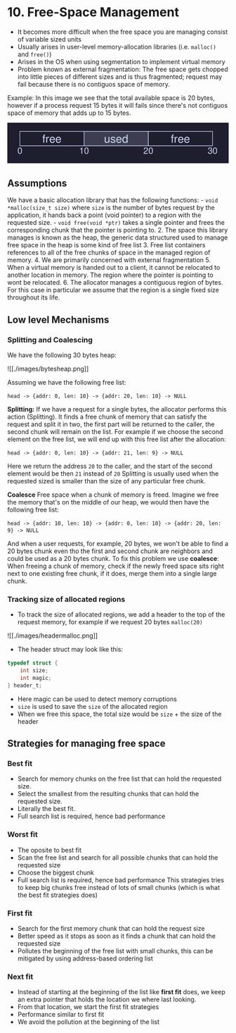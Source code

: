 # 10. Free-Space Management
- It becomes more difficult when the free space you are managing consist of variable sized units
- Usually arises in user-level memory-allocation libraries (i.e. `malloc()` and `free()`)
- Arises in the OS when using segmentation to implement virtual memory
- Problem known as external fragmentation: The free space gets chopped into little pieces of different sizes and is thus fragmented; request may fail because there is no contiguos space of memory. 

Example: 
In this image we see that the total available space is 20 bytes, however if a process request 15 bytes it will fails since there's not contiguos space of memory that adds up to 15 bytes. 

<center><img src="./images/externFrag.png"></center>

## Assumptions
We have a basic allocation library that has the following functions: 
	- `void *malloc(size_t size)` where `size` is the number of bytes request by the application, it hands back a point (void pointer) to a region with the requested size. 
	- `void free(void *ptr)` takes a single pointer and frees the corresponding chunk that the pointer is pointing to. 
2. The space this library manages is known as the heap, the generic data structured used to manage free space in the heap is some kind of free list
3. Free list containers references to all of the free chunks of space in the managed region of memory. 
4. We are primarily concerned with external fragmentation
5. When a virtual memory is handed out to a client, it cannot be relocated to another location in memory. The region where the pointer is pointing to wont be relocated. 
6. The allocator manages a contiguous region of bytes. For this case in particular we assume that the region is a single fixed size throughout its life. 
## Low level Mechanisms 
### Splitting and Coalescing
We have the following 30 bytes heap: 

![[./images/bytesheap.png]]

Assuming we have the following free list: 

```
head -> {addr: 0, len: 10} -> {addr: 20, len: 10} -> NULL
```

**Splitting:** If we have a request for a single bytes, the allocator performs this action (Splitting). It finds a free chunk of memory that can satisfy the request and split it in two, the first part will be returned to the caller, the second chunk will remain on the list.
For example if we choose the second element on the free list, we will end up with this free list after the allocation: 

```
head -> {addr: 0, len: 10} -> {addr: 21, len: 9} -> NULL
```

Here we return the address `20` to the caller, and the start of the second element would be then `21` instead of `20`
Splitting is usually used when the requested sized is smaller than the size of any particular free chunk. 

**Coalesce** Free space when a chunk of memory is freed. 
Imagine we free the memory that's on the middle of our heap, we would then have the following free list: 

```
head -> {addr: 10, len: 10} -> {addr: 0, len: 10} -> {addr: 20, len: 9} -> NULL
```
And when a user requests, for example, 20 bytes, we won't be able to find a 20 bytes chunk even tho the first and second chunk are neighbors and could be used as a 20 bytes chunk. 
To fix this problem we use **coalesce**: When freeing a chunk of memory, check if the newly freed space sits right next to one existing free chunk, if it does, merge them into a single large chunk. 
### Tracking size of allocated regions
- To track the size of allocated regions, we add a header to the top of the request memory, for example if we request 20 bytes `malloc(20)`

![[./images/headermalloc.png]]

- The header struct may look like this: 
```C
typedef struct {
	int size;
	int magic;
} header_t;
```
- Here magic can be used to detect memory corruptions
- `size` is used to save the `size` of the allocated region
- When we free this space, the total size would be `size` + the size of the header
## Strategies for managing free space
### Best fit
- Search for memory chunks on the free list that can hold the requested size.
- Select the smallest from the resulting chunks that can hold the requested size. 
- Literally the best fit. 
- Full search list is required, hence bad performance
### Worst fit
- The oposite to best fit
- Scan the free list and search for all possible chunks that can hold the requested size
- Choose the biggest chunk
- Full search list is required, hence bad performance
This strategies tries to keep big chunks free instead of lots of small chunks (which is what the best fit strategies does)
### First fit 
- Search for the first memory chunk that can hold the request size
- Better speed as it stops as soon as it finds a chunk that can hold the requested size
- Pollutes the beginning of the free list with small chunks, this can be mitigated by using address-based ordering list
### Next fit
- Instead of starting at the beginning of the list like **first fit** does, we keep an extra pointer that holds the location we where last looking. 
- From that location, we start the first fit strategies 
- Performance similar to first fit
- We avoid the pollution at the beginning of the list
